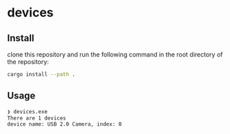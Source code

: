 # devices

## Install

clone this repository and run the following command in the root directory of the repository:

```bash
cargo install --path .
```

## Usage

```bash
❯ devices.exe
There are 1 devices
device name: USB 2.0 Camera, index: 0
```
